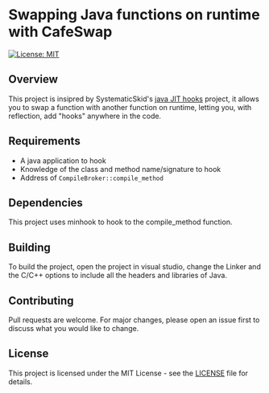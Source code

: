 # Swapping Java functions on runtime with CafeSwap
[![License: MIT](https://img.shields.io/badge/License-MIT-yellow.svg)](https://opensource.org/licenses/MIT)

## Overview
This project is insipred by SystematicSkid's [java JIT hooks](https://github.com/SystematicSkid/java-jit-hooks) project, it allows you to swap a function with another function on runtime, letting you, with reflection, add "hooks" anywhere in the code.

## Requirements
- A java application to hook
- Knowledge of the class and method name/signature to hook
- Address of `CompileBroker::compile_method`

## Dependencies
This project uses minhook to hook to the compile_method function.

## Building
To build the project, open the project in visual studio, change the Linker and the C/C++ options to include all the headers and libraries of Java.

## Contributing
Pull requests are welcome. For major changes, please open an issue first to discuss what you would like to change.

## License
This project is licensed under the MIT License - see the [LICENSE](LICENSE) file for details.